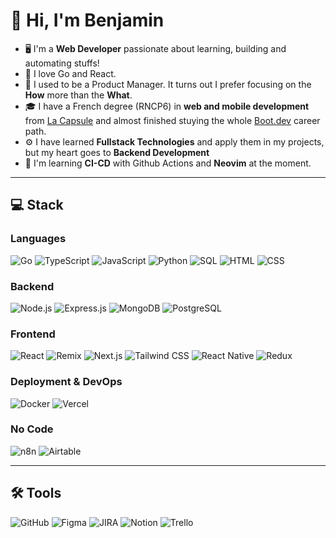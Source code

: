 # 👋 Hi, I'm Benjamin
- 🖥️ I'm  a **Web Developer** passionate about learning, building and automating stuffs! 
- 🦫 I love Go and React.
- 🎯 I used to be a Product Manager. It turns out I prefer focusing on the **How** more than the **What**.
- 🎓 I have a French degree (RNCP6) in **web and mobile development** from [La Capsule](https://www.lacapsule.academy/) and almost finished stuying the whole [Boot.dev](https://boot.dev) career path.
- ⚙️ I have learned **Fullstack Technologies**  and apply them in my projects, but my heart goes to **Backend Development**
- 🤖 I'm learning **CI-CD** with Github Actions and **Neovim** at the moment.





---

## 💻 Stack

[](https://github.com/benKapl/benKapl#-stack)

### **Languages**

[](https://github.com/benKapl/benKapl#-languages)

![Go](https://img.shields.io/badge/Go-1B73BA?style=for-the-badge&logo=go&logoColor=white)
![TypeScript](https://img.shields.io/badge/TypeScript-3178C6?style=for-the-badge&logo=typescript&logoColor=white)
![JavaScript](https://img.shields.io/badge/JavaScript-F7DF1E?style=for-the-badge&logo=javascript&logoColor=black)
![Python](https://img.shields.io/badge/Python-3776AB?style=for-the-badge&logo=python&logoColor=white)
![SQL](https://img.shields.io/badge/SQL-4479A1?style=for-the-badge&logo=postgresql&logoColor=white)
![HTML](https://img.shields.io/badge/HTML-E34F26?style=for-the-badge&logo=html5&logoColor=white)
![CSS](https://img.shields.io/badge/CSS-1572B6?style=for-the-badge&logo=css3&logoColor=white)

### **Backend** 

[](https://github.com/benKapl/benKapl#-backend)

![Node.js](https://img.shields.io/badge/Node.js-339933?style=for-the-badge&logo=node.js&logoColor=white)
![Express.js](https://img.shields.io/badge/Express.js-000000?style=for-the-badge&logo=express&logoColor=white)
![MongoDB](https://img.shields.io/badge/MongoDB-47A248?style=for-the-badge&logo=mongodb&logoColor=white)
![PostgreSQL](https://img.shields.io/badge/PostgreSQL-336791?style=for-the-badge&logo=postgresql&logoColor=white)

### **Frontend**

[](https://github.com/benKapl/benKapl#-frontend)

![React](https://img.shields.io/badge/React-20232A?style=for-the-badge&logo=react&logoColor=61DAFB)
![Remix](https://img.shields.io/badge/Remix-181818?style=for-the-badge&logo=remix&logoColor=FFFFFF)
![Next.js](https://img.shields.io/badge/Next.js-000000?style=for-the-badge&logo=nextdotjs&logoColor=white)
![Tailwind CSS](https://img.shields.io/badge/Tailwind_CSS-06B6D4?style=for-the-badge&logo=tailwindcss&logoColor=white)
![React Native](https://img.shields.io/badge/React_Native-20232A?style=for-the-badge&logo=react&logoColor=61DAFB)
![Redux](https://img.shields.io/badge/Redux-764ABC?style=for-the-badge&logo=redux&logoColor=white)

### **Deployment & DevOps**

[](https://github.com/benKapl/benKapl#-deployment--devops)

![Docker](https://img.shields.io/badge/Docker-2496ED?style=for-the-badge&logo=docker&logoColor=white)
![Vercel](https://img.shields.io/badge/Vercel-000000?style=for-the-badge&logo=vercel&logoColor=white)

### **No Code**

[](https://github.com/benKapl/benKapl#-no-code)

![n8n](https://img.shields.io/badge/n8n-FF5910?style=for-the-badge&logo=n8n&logoColor=white)
![Airtable](https://img.shields.io/badge/Airtable-18BFFF?style=for-the-badge&logo=airtable&logoColor=white)

---

## 🛠 Tools

[](https://github.com/benKapl/benKapl#-tools)

![GitHub](https://img.shields.io/badge/GitHub-181717?style=for-the-badge&logo=github&logoColor=white)
![Figma](https://img.shields.io/badge/Figma-F24E1E?style=for-the-badge&logo=figma&logoColor=white)
![JIRA](https://img.shields.io/badge/JIRA-0052CC?style=for-the-badge&logo=jira&logoColor=white)
![Notion](https://img.shields.io/badge/Notion-000000?style=for-the-badge&logo=notion&logoColor=white)
![Trello](https://img.shields.io/badge/Trello-0052CC?style=for-the-badge&logo=trello&logoColor=white)
